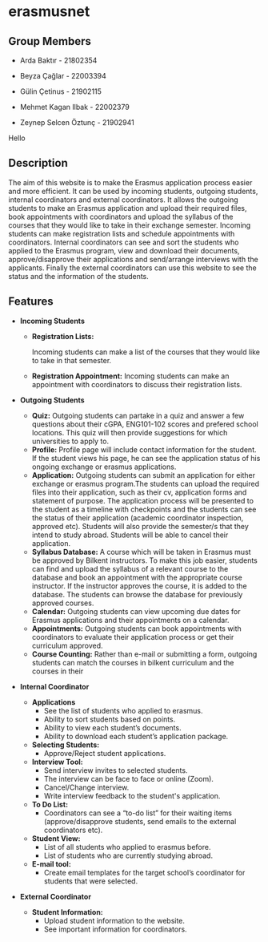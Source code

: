# erasmusnet
## Group Members
* Arda Baktır - 21802354

* Beyza Çağlar - 22003394

* Gülin Çetinus - 21902115

* Mehmet Kagan Ilbak - 22002379

* Zeynep Selcen Öztunç - 21902941


Hello
## Description

The aim of this website is to make the Erasmus application process easier and more efficient. It can be used by incoming students, outgoing students, internal coordinators and external coordinators. It allows the outgoing students to make an Erasmus application and upload their required files, book appointments with coordinators and upload the syllabus of the courses that they would like to take in their exchange semester. Incoming students can make registration lists and schedule appointments with coordinators. Internal coordinators can see and sort the students who applied to the Erasmus program, view and download their documents, approve/disapprove their applications and send/arrange interviews with the applicants. Finally the external coordinators can use this website to see the status and the information of the students.


## Features



* **Incoming Students**
    * **Registration Lists:**

        Incoming students can make a list of the courses that they would like to take in that semester.
    * **Registration Appointment:**
        Incoming students can make an appointment with coordinators to discuss their registration lists.

* **Outgoing Students**
    * **Quiz:** Outgoing students can partake in a quiz and answer a few questions about their cGPA, ENG101-102 scores and prefered school locations. This quiz will then provide suggestions for which universities to apply to.
    * **Profile:** Profile page will include contact information for the student. If the student views his page, he can see the application status of his ongoing exchange or erasmus applications.
    * **Application:** Outgoing students can submit an application for either exchange or erasmus program.The students can upload the required files into their application, such as their cv, application forms and statement of purpose. The application process will be presented to the student as a timeline with checkpoints and the students can see the status of their application (academic coordinator inspection, approved etc). Students will also provide the semester/s that they intend to study abroad. Students will be able to cancel their application.
    * **Syllabus Database:** A course which will be taken in Erasmus must be approved by Bilkent instructors. To make this job easier, students can find and upload the syllabus of a relevant course to the database and book an appointment with the appropriate course instructor. If the instructor approves the course, it is added to the database. The students can browse the database for previously approved courses. 
    * **Calendar:** Outgoing students can view upcoming due dates for Erasmus applications and their appointments on a calendar.
    * **Appointments:** Outgoing students can book appointments with coordinators to evaluate their application process or get their curriculum approved.
    * **Course Counting:** Rather than e-mail or submitting a form, outgoing students can match the courses in bilkent curriculum and the courses in their 
* **Internal Coordinator**
    * **Applications**
        * See the list of students who applied to erasmus.
        * Ability to sort students based on points.
        * Ability to view each student’s documents.
        * Ability to download each student’s application package.
    * **Selecting Students:**
        * Approve/Reject student applications.
    * **Interview Tool:**
        * Send interview invites to selected students.
        * The interview can be face to face or online (Zoom).
        * Cancel/Change interview.
        * Write interview feedback to the student's application.
    * **To Do List:**
        * Coordinators can see a “to-do list” for their waiting items (approve/disapprove students, send emails to the external coordinators etc).
    * **Student View:**
        * List of all students who applied to erasmus before.
        * List of students who are currently studying abroad.
    * **E-mail tool:**
        * Create email templates for the target school’s coordinator for students that were selected.
* **External Coordinator**
    * **Student Information:**
        * Upload student information to the website.
        * See important information for coordinators.
